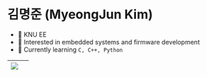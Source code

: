 # 김명준 (MyeongJun Kim)
- 🔌 KNU EE <br>
- 🤖 Interested in embedded systems and firmware development <br>
- 🌵 Currently learning ```C, C++, Python``` <br>


<table>
  <thead>
    <tr>
      <th>
          <a href="https://github.com/anuraghazra/github-readme-stats">
            <img align="center" src="https://github-readme-stats.vercel.app/api/top-langs/?username=duckptr&layout=compact&hide_border=true" />
        </a>
      </th>
      <th>
  </thead>
</table>
